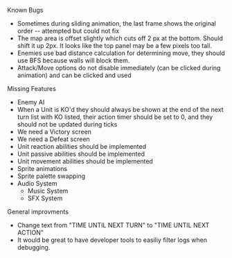 Known Bugs

- Sometimes during sliding animation, the last frame shows the original order -- attempted but could not fix
- The map area is offset slightly which cuts off 2 px at the bottom. Should shift it up 2px. It looks like the top panel may be a few pixels too tall.
- Enemies use bad distance calculation for determining move, they should use BFS because walls will block them.
- Attack/Move options do not disable immediately (can be clicked during animation) and can be clicked and used

Missing Features
 - Enemy AI
 - When a Unit is KO'd they should always be shown at the end of the next turn list with KO listed, their action timer should be set to 0, and they should not be updated during ticks
 - We need a Victory screen
 - We need a Defeat screen
 - Unit reaction abilities should be implemented
 - Unit passive abilities should be implemented
 - Unit movement abilities should be implemented
 - Sprite animations
 - Sprite palette swapping
 - Audio System
    - Music System
    - SFX System

General improvments
 - Change text from "TIME UNTIL NEXT TURN" to "TIME UNTIL NEXT ACTION"
 - It would be great to have developer tools to easiliy filter logs when debugging.
 
 